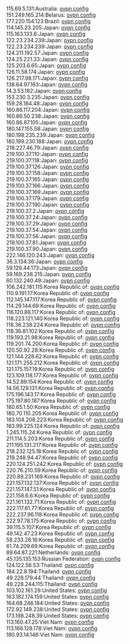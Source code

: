 115.69.5.131:Australia: [ovpn config](vpn/115_69_5_131.ovpn)  
151.249.165.214:Belarus: [ovpn config](vpn/151_249_165_214.ovpn)  
177.220.154.123:Brazil: [ovpn config](vpn/177_220_154_123.ovpn)  
114.145.23.205:Japan: [ovpn config](vpn/114_145_23_205.ovpn)  
115.163.133.6:Japan: [ovpn config](vpn/115_163_133_6.ovpn)  
122.23.234.239:Japan: [ovpn config](vpn/122_23_234_239.ovpn)  
122.23.234.239:Japan: [ovpn config](vpn/122_23_234_239.ovpn)  
124.211.192.57:Japan: [ovpn config](vpn/124_211_192_57.ovpn)  
124.25.221.33:Japan: [ovpn config](vpn/124_25_221_33.ovpn)  
125.203.6.65:Japan: [ovpn config](vpn/125_203_6_65.ovpn)  
126.11.58.174:Japan: [ovpn config](vpn/126_11_58_174.ovpn)  
126.217.98.171:Japan: [ovpn config](vpn/126_217_98_171.ovpn)  
138.64.97.163:Japan: [ovpn config](vpn/138_64_97_163.ovpn)  
14.3.53.182:Japan: [ovpn config](vpn/14_3_53_182.ovpn)  
153.230.3.235:Japan: [ovpn config](vpn/153_230_3_235.ovpn)  
159.28.184.48:Japan: [ovpn config](vpn/159_28_184_48.ovpn)  
160.86.117.204:Japan: [ovpn config](vpn/160_86_117_204.ovpn)  
160.86.50.238:Japan: [ovpn config](vpn/160_86_50_238.ovpn)  
160.86.87.105:Japan: [ovpn config](vpn/160_86_87_105.ovpn)  
180.147.155.58:Japan: [ovpn config](vpn/180_147_155_58.ovpn)  
180.198.235.239:Japan: [ovpn config](vpn/180_198_235_239.ovpn)  
180.199.230.188:Japan: [ovpn config](vpn/180_199_230_188.ovpn)  
218.227.46.79:Japan: [ovpn config](vpn/218_227_46_79.ovpn)  
219.100.37.110:Japan: [ovpn config](vpn/219_100_37_110.ovpn)  
219.100.37.118:Japan: [ovpn config](vpn/219_100_37_118.ovpn)  
219.100.37.126:Japan: [ovpn config](vpn/219_100_37_126.ovpn)  
219.100.37.158:Japan: [ovpn config](vpn/219_100_37_158.ovpn)  
219.100.37.165:Japan: [ovpn config](vpn/219_100_37_165.ovpn)  
219.100.37.166:Japan: [ovpn config](vpn/219_100_37_166.ovpn)  
219.100.37.169:Japan: [ovpn config](vpn/219_100_37_169.ovpn)  
219.100.37.179:Japan: [ovpn config](vpn/219_100_37_179.ovpn)  
219.100.37.190:Japan: [ovpn config](vpn/219_100_37_190.ovpn)  
219.100.37.2:Japan: [ovpn config](vpn/219_100_37_2.ovpn)  
219.100.37.24:Japan: [ovpn config](vpn/219_100_37_24.ovpn)  
219.100.37.29:Japan: [ovpn config](vpn/219_100_37_29.ovpn)  
219.100.37.54:Japan: [ovpn config](vpn/219_100_37_54.ovpn)  
219.100.37.56:Japan: [ovpn config](vpn/219_100_37_56.ovpn)  
219.100.37.81:Japan: [ovpn config](vpn/219_100_37_81.ovpn)  
219.100.37.90:Japan: [ovpn config](vpn/219_100_37_90.ovpn)  
222.146.120.243:Japan: [ovpn config](vpn/222_146_120_243.ovpn)  
36.3.134.36:Japan: [ovpn config](vpn/36_3_134_36.ovpn)  
59.129.44.173:Japan: [ovpn config](vpn/59_129_44_173.ovpn)  
59.169.238.215:Japan: [ovpn config](vpn/59_169_238_215.ovpn)  
60.132.240.49:Japan: [ovpn config](vpn/60_132_240_49.ovpn)  
106.242.181.115:Korea Republic of: [ovpn config](vpn/106_242_181_115.ovpn)  
110.9.191.17:Korea Republic of: [ovpn config](vpn/110_9_191_17.ovpn)  
112.145.147.117:Korea Republic of: [ovpn config](vpn/112_145_147_117.ovpn)  
114.29.144.69:Korea Republic of: [ovpn config](vpn/114_29_144_69.ovpn)  
116.120.88.117:Korea Republic of: [ovpn config](vpn/116_120_88_117.ovpn)  
118.223.121.140:Korea Republic of: [ovpn config](vpn/118_223_121_140.ovpn)  
118.36.238.224:Korea Republic of: [ovpn config](vpn/118_36_238_224.ovpn)  
118.36.81.102:Korea Republic of: [ovpn config](vpn/118_36_81_102.ovpn)  
119.193.21.98:Korea Republic of: [ovpn config](vpn/119_193_21_98.ovpn)  
119.201.74.200:Korea Republic of: [ovpn config](vpn/119_201_74_200.ovpn)  
120.50.92.28:Korea Republic of: [ovpn config](vpn/120_50_92_28.ovpn)  
121.144.228.62:Korea Republic of: [ovpn config](vpn/121_144_228_62.ovpn)  
121.171.255.212:Korea Republic of: [ovpn config](vpn/121_171_255_212.ovpn)  
121.175.157.19:Korea Republic of: [ovpn config](vpn/121_175_157_19.ovpn)  
123.109.118.177:Korea Republic of: [ovpn config](vpn/123_109_118_177.ovpn)  
14.52.89.154:Korea Republic of: [ovpn config](vpn/14_52_89_154.ovpn)  
14.56.129.131:Korea Republic of: [ovpn config](vpn/14_56_129_131.ovpn)  
175.196.143.17:Korea Republic of: [ovpn config](vpn/175_196_143_17.ovpn)  
175.197.80.187:Korea Republic of: [ovpn config](vpn/175_197_80_187.ovpn)  
180.65.1.50:Korea Republic of: [ovpn config](vpn/180_65_1_50.ovpn)  
180.70.110.205:Korea Republic of: [ovpn config](vpn/180_70_110_205.ovpn)  
183.104.208.223:Korea Republic of: [ovpn config](vpn/183_104_208_223.ovpn)  
183.99.225.124:Korea Republic of: [ovpn config](vpn/183_99_225_124.ovpn)  
1.245.115.24:Korea Republic of: [ovpn config](vpn/1_245_115_24.ovpn)  
211.114.5.203:Korea Republic of: [ovpn config](vpn/211_114_5_203.ovpn)  
211.195.131.217:Korea Republic of: [ovpn config](vpn/211_195_131_217.ovpn)  
218.232.125.18:Korea Republic of: [ovpn config](vpn/218_232_125_18.ovpn)  
219.248.94.47:Korea Republic of: [ovpn config](vpn/219_248_94_47.ovpn)  
220.124.251.242:Korea Republic of: [ovpn config](vpn/220_124_251_242.ovpn)  
220.76.210.59:Korea Republic of: [ovpn config](vpn/220_76_210_59.ovpn)  
220.89.231.169:Korea Republic of: [ovpn config](vpn/220_89_231_169.ovpn)  
221.157.132.137:Korea Republic of: [ovpn config](vpn/221_157_132_137.ovpn)  
221.157.147.51:Korea Republic of: [ovpn config](vpn/221_157_147_51.ovpn)  
221.158.6.6:Korea Republic of: [ovpn config](vpn/221_158_6_6.ovpn)  
221.161.132.71:Korea Republic of: [ovpn config](vpn/221_161_132_71.ovpn)  
222.117.61.77:Korea Republic of: [ovpn config](vpn/222_117_61_77.ovpn)  
222.237.96.118:Korea Republic of: [ovpn config](vpn/222_237_96_118.ovpn)  
222.97.78.175:Korea Republic of: [ovpn config](vpn/222_97_78_175.ovpn)  
39.115.5.107:Korea Republic of: [ovpn config](vpn/39_115_5_107.ovpn)  
49.142.47.23:Korea Republic of: [ovpn config](vpn/49_142_47_23.ovpn)  
58.233.28.16:Korea Republic of: [ovpn config](vpn/58_233_28_16.ovpn)  
61.74.209.69:Korea Republic of: [ovpn config](vpn/61_74_209_69.ovpn)  
89.64.87.221:Netherlands: [ovpn config](vpn/89_64_87_221.ovpn)  
45.135.135.153:Russian Federation: [ovpn config](vpn/45_135_135_153.ovpn)  
124.122.56.53:Thailand: [ovpn config](vpn/124_122_56_53.ovpn)  
184.22.8.194:Thailand: [ovpn config](vpn/184_22_8_194.ovpn)  
49.228.179.44:Thailand: [ovpn config](vpn/49_228_179_44.ovpn)  
49.228.244.115:Thailand: [ovpn config](vpn/49_228_244_115.ovpn)  
103.102.161.29:United States: [ovpn config](vpn/103_102_161_29.ovpn)  
163.182.174.159:United States: [ovpn config](vpn/163_182_174_159.ovpn)  
164.68.246.184:United States: [ovpn config](vpn/164_68_246_184.ovpn)  
172.92.149.238:United States: [ovpn config](vpn/172_92_149_238.ovpn)  
173.198.248.39:United States: [ovpn config](vpn/173_198_248_39.ovpn)  
113.160.47.25:Viet Nam: [ovpn config](vpn/113_160_47_25.ovpn)  
113.166.128.178:Viet Nam: [ovpn config](vpn/113_166_128_178.ovpn)  
180.93.14.146:Viet Nam: [ovpn config](vpn/180_93_14_146.ovpn)  
